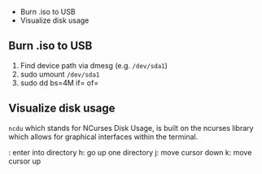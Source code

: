 - Burn .iso to USB
- Visualize disk usage


## Burn .iso to USB

1. Find device path via dmesg (e.g. `/dev/sda1`)
2. sudo umount `/dev/sda1`
3. sudo dd bs=4M if=<path to iso> of=<path to device>


## Visualize disk usage

`ncdu` which stands for NCurses Disk Usage, is built on the ncurses
library which allows for graphical interfaces within the terminal.

  <Enter>: enter into directory
  h: go up one directory
  j: move cursor down
  k: move cursor up
